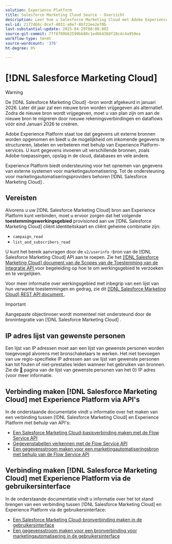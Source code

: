 ```yaml
---
solution: Experience Platform
title: Salesforce Marketing Cloud Source - Overzicht
description: Leer hoe u Salesforce Marketing Cloud met Adobe Experience Platform kunt verbinden via API's of de gebruikersinterface.
exl-id: 2177d68c-0cef-4031-a0e7-8bf22ee2e70b
last-substantial-update: 2025-04-29T00:00:00Z
source-git-commit: 7ff0709b62590bb80c1ed664368f28cdc4a950ea
workflow-type: tm+mt
source-wordcount: '376'
ht-degree: 0%

---
```


# [!DNL Salesforce Marketing Cloud]

>[!WARNING]
>
>De [!DNL Salesforce Marketing Cloud] -bron wordt afgekeurd in januari 2026. Later dit jaar zal een nieuwe bron worden vrijgegeven als alternatief. Zodra de nieuwe bron wordt vrijgegeven, moet u van plan zijn om aan de nieuwe bron te migreren door nieuwe rekeningsverbindingen en dataflows vóór eind Januari 2026 te creëren.

Adobe Experience Platform staat toe dat gegevens uit externe bronnen worden opgenomen en biedt u de mogelijkheid om inkomende gegevens te structureren, labelen en verbeteren met behulp van Experience Platform-services. U kunt gegevens invoeren uit verschillende bronnen, zoals Adobe-toepassingen, opslag in de cloud, databases en vele andere.

Experience Platform biedt ondersteuning voor het opnemen van gegevens van externe systemen voor marketingautomatisering. Tot de ondersteuning voor marketingautomatiseringsproviders behoren [!DNL Salesforce Marketing Cloud] .

## Vereisten

Alvorens u uw [!DNL Salesforce Marketing Cloud] bron aan Experience Platform kunt verbinden, moet u ervoor zorgen dat het volgende **toestemmingswerkingsgebied** provisioned aan uw [!DNL Salesforce Marketing Cloud] cliënt identiteitskaart en cliënt geheime combinatie zijn:

* `campaign_read`
* `list_and_subscribers_read`

U kunt het bereik aanvragen door de `v2/userinfo` -bron van de [!DNL Salesforce Marketing Cloud] API aan te roepen. Zie het [[!DNL Salesforce Marketing Cloud]  document van de Scopes van de Toestemming van de Integratie API ](<https://developer.salesforce.com/docs/marketing/marketing-cloud/guide/data-access-permissions.html>) voor begeleiding op hoe te om werkingsgebied te verzoeken en te vergelijken.

Voor meer informatie over werkingsgebied met inbegrip van een lijst van hun verwante toestemmingen en gedrag, zie dit [[!DNL Salesforce Marketing Cloud]  REST API document ](<https://developer.salesforce.com/docs/marketing/marketing-cloud/guide/rest-permissions-and-scopes.html>).

>[!IMPORTANT]
>
>Aangepaste objectinvoer wordt momenteel niet ondersteund door de bronintegratie van [!DNL Salesforce Marketing Cloud] .

## IP adres lijst van gewenste personen

Een lijst van IP adressen moet aan een lijst van gewenste personen worden toegevoegd alvorens met bronschakelaars te werken. Het niet toevoegen van uw regio-specifieke IP adressen aan uw lijst van gewenste personen kan tot fouten of niet-prestaties leiden wanneer het gebruiken van bronnen. Zie de [&#128279;](../../ip-address-allow-list.md) pagina van de lijst van gewenste personen van het 0&rbrace; IP adres &lbrace;voor meer informatie.

## Verbinding maken [!DNL Salesforce Marketing Cloud] met Experience Platform via API&#39;s

In de onderstaande documentatie vindt u informatie over het maken van een verbinding tussen [!DNL Salesforce Marketing Cloud] en Experience Platform met behulp van API&#39;s:

* [Een Salesforce Marketing Cloud-basisverbinding maken met de Flow Service API](../../tutorials/api/create/marketing-automation/salesforce-marketing-cloud.md)
* [Gegevenstabellen verkennen met de Flow Service API](../../tutorials/api/explore/tabular.md)
* [Een gegevensstroom maken voor een marketingautomatiseringsbron met behulp van de Flow Service API](../../tutorials/api/collect/marketing-automation.md)

## Verbinding maken [!DNL Salesforce Marketing Cloud] met Experience Platform via de gebruikersinterface

In de onderstaande documentatie vindt u informatie over het tot stand brengen van een verbinding tussen [!DNL Salesforce Marketing Cloud] en Experience Platform via de gebruikersinterface:

* [Een Salesforce Marketing Cloud-bronverbinding maken in de gebruikersinterface](../../tutorials/ui/create/marketing-automation/salesforce-marketing-cloud.md)
* [Een gegevensstroom maken voor een bronverbinding voor marketingautomatisering in de gebruikersinterface](../../tutorials/ui/dataflow/marketing-automation.md)
